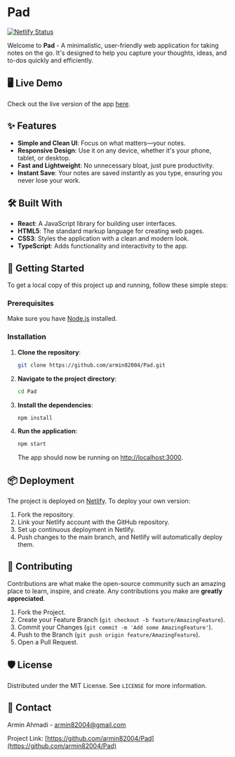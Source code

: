 # Pad

[![Netlify Status](https://api.netlify.com/api/v1/badges/914fd329-3a60-4a3f-943e-3774f5878842/deploy-status)](https://app.netlify.com/sites/pad-note/deploys)


Welcome to **Pad** - A minimalistic, user-friendly web application for taking notes on the go. It's designed to help you capture your thoughts, ideas, and to-dos quickly and efficiently.

## 🖥️ Live Demo

Check out the live version of the app [here](https://pad-note.netlify.app/).

## ✨ Features

- **Simple and Clean UI**: Focus on what matters—your notes.
- **Responsive Design**: Use it on any device, whether it's your phone, tablet, or desktop.
- **Fast and Lightweight**: No unnecessary bloat, just pure productivity.
- **Instant Save**: Your notes are saved instantly as you type, ensuring you never lose your work.

## 🛠️ Built With

- **React**: A JavaScript library for building user interfaces.
- **HTML5**: The standard markup language for creating web pages.
- **CSS3**: Styles the application with a clean and modern look.
- **TypeScript**: Adds functionality and interactivity to the app.

## 🚀 Getting Started

To get a local copy of this project up and running, follow these simple steps:

### Prerequisites

Make sure you have [Node.js](https://nodejs.org/) installed.

### Installation

1. **Clone the repository**:

   ```bash
   git clone https://github.com/armin82004/Pad.git
   ```

2. **Navigate to the project directory**:

   ```bash
   cd Pad
   ```

3. **Install the dependencies**:

   ```bash
   npm install
   ```

4. **Run the application**:

   ```bash
   npm start
   ```

   The app should now be running on [http://localhost:3000](http://localhost:3000).

## 📦 Deployment

The project is deployed on [Netlify](https://netlify.com/). To deploy your own version:

1. Fork the repository.
2. Link your Netlify account with the GitHub repository.
3. Set up continuous deployment in Netlify.
4. Push changes to the main branch, and Netlify will automatically deploy them.

## 🤝 Contributing

Contributions are what make the open-source community such an amazing place to learn, inspire, and create. Any contributions you make are **greatly appreciated**.

1. Fork the Project.
2. Create your Feature Branch (`git checkout -b feature/AmazingFeature`).
3. Commit your Changes (`git commit -m 'Add some AmazingFeature'`).
4. Push to the Branch (`git push origin feature/AmazingFeature`).
5. Open a Pull Request.

## 🛡️ License

Distributed under the MIT License. See `LICENSE` for more information.

## 📧 Contact

Armin Ahmadi - [armin82004@gmail.com](mailto:armin82004@gmail.com)

Project Link: [https://github.com/armin82004/Pad](https://github.com/armin82004/Pad)
